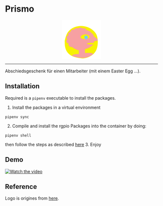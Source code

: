 # Prismo

<p align="center">
  <img src="res/Prismo_Portrait.webp" alt="Prismo's protrait/logo" width="128" height="128"/>
</p>

---
Abschiedsgeschenk für einen Mitarbeiter (mit einem Easter Egg ...).


## Installation

Required is a `pipenv` executable to install the packages.
1. Install the packages in a virtual environment
```shell
pipenv sync
```
2. Compile and install the rgpio Packages into the container 
by doing:
```shell
pipenv shell
```
then follow the steps as described [here](https://github.com/hzeller/rpi-rgb-led-matrix/blob/master/bindings/python/README.md)
3. Enjoy


## Demo

[![Watch the video](https://i.stack.imgur.com/Vp2cE.png)](https://github.com/AKJ7/prismo/blob/master/res/demo.mp4)


## Reference

Logo is origines from [here](https://piratesoftheenchiridion.fandom.com/wiki/Prismo?file=Prismo_Portrait.png).


